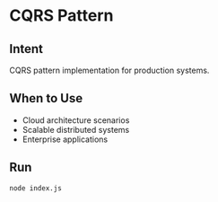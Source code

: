 # CQRS Pattern

## Intent
CQRS pattern implementation for production systems.

## When to Use
- Cloud architecture scenarios
- Scalable distributed systems
- Enterprise applications

## Run
```bash
node index.js
```
